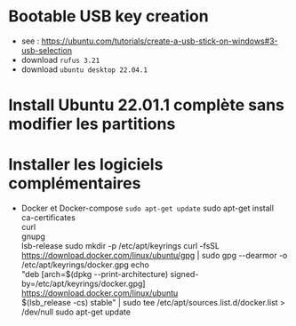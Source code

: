 # Bootable USB key creation
- see : https://ubuntu.com/tutorials/create-a-usb-stick-on-windows#3-usb-selection
- download `rufus 3.21`
- download `ubuntu desktop 22.04.1`

# Install Ubuntu 22.01.1 complète sans modifier les partitions

# Installer les logiciels complémentaires
- Docker et Docker-compose
`sudo apt-get update`
sudo apt-get install \
    ca-certificates \
    curl \
    gnupg \
    lsb-release
sudo mkdir -p /etc/apt/keyrings
curl -fsSL https://download.docker.com/linux/ubuntu/gpg | sudo gpg --dearmor -o /etc/apt/keyrings/docker.gpg
echo \
  "deb [arch=$(dpkg --print-architecture) signed-by=/etc/apt/keyrings/docker.gpg] https://download.docker.com/linux/ubuntu \
  $(lsb_release -cs) stable" | sudo tee /etc/apt/sources.list.d/docker.list > /dev/null
sudo apt-get update
